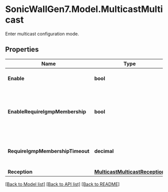 # SonicWallGen7.Model.MulticastMulticast
Enter multicast configuration mode.

## Properties

Name | Type | Description | Notes
------------ | ------------- | ------------- | -------------
**Enable** | **bool** | Enable multicast configuration. | [optional] 
**EnableRequireIgmpMembership** | **bool** | Enable require IGMP membership reports for multicast data forwarding. | [optional] 
**RequireIgmpMembershipTimeout** | **decimal** | Set the multicast state table entry timeout in minutes. | [optional] 
**Reception** | [**MulticastMulticastReception**](MulticastMulticastReception.md) |  | [optional] 

[[Back to Model list]](../README.md#documentation-for-models) [[Back to API list]](../README.md#documentation-for-api-endpoints) [[Back to README]](../README.md)

